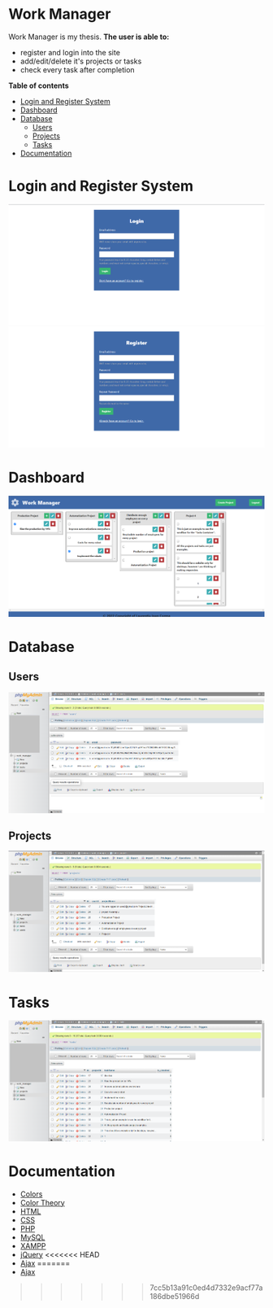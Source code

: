 # Work Manager
Work Manager is my thesis. 
**The user is able to:**
- register and login into the site
- add/edit/delete it's projects or tasks
- check every task after completion

**Table of contents**
- [Login and Register System](#login-and-register-system)
- [Dashboard](#dashboard)
- [Database](#dashboard)
    - [Users](#users)
    - [Projects](#projects)
    - [Tasks](#tasks)
- [Documentation](#documentation)

# Login and Register System
![login](https://github.com/laurentiucozma12/Work-Manager-Thesis/blob/master/projectPreview/login.png)     
![register](https://github.com/laurentiucozma12/Work-Manager-Thesis/blob/master/projectPreview/register.png)     
# Dashboard  
![dashboard](https://github.com/laurentiucozma12/Work-Manager-Thesis/blob/master/projectPreview/dashboard.png)  
# Database    
## Users
![database_users](https://github.com/laurentiucozma12/Work-Manager-Thesis/blob/master/projectPreview/database_users.png)  
## Projects  
![database_projects](https://github.com/laurentiucozma12/Work-Manager-Thesis/blob/master/projectPreview/database_projects.png)    
# Tasks 
![database_tasks](https://github.com/laurentiucozma12/Work-Manager-Thesis/blob/master/projectPreview/database_tasks.png)    
    
# Documentation

- [Colors](https://www.canva.com/learn/100-color-combinations/#100-color-palettes)
- [Color Theory](https://thenextweb.com/news/how-to-create-the-right-emotions-with-color-in-web-design)
- [HTML](https://developer.mozilla.org/en-US/docs/Web/HTML)
- [CSS](https://developer.mozilla.org/en-US/docs/Web/CSS)
- [PHP](https://www.php.net/docs.php)
- [MySQL](https://dev.mysql.com/doc/)
- [XAMPP](https://www.apachefriends.org/docs/)
- [jQuery](https://api.jquery.com/)
<<<<<<< HEAD
- [Ajax](https://api.jquery.com/jquery.ajax/)
=======
- [Ajax](https://api.jquery.com/jquery.ajax/)
>>>>>>> 7cc5b13a91c0ed4d7332e9acf77a186dbe51966d
